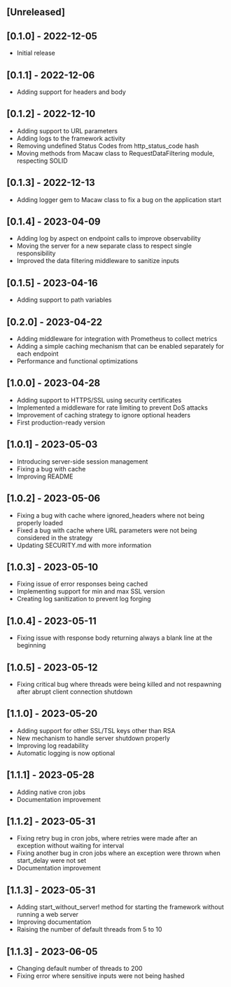 ## [Unreleased]

## [0.1.0] - 2022-12-05

- Initial release

## [0.1.1] - 2022-12-06

- Adding support for headers and body

## [0.1.2] - 2022-12-10

- Adding support to URL parameters
- Adding logs to the framework activity
- Removing undefined Status Codes from http_status_code hash
- Moving methods from Macaw class to RequestDataFiltering module, respecting SOLID

## [0.1.3] - 2022-12-13

- Adding logger gem to Macaw class to fix a bug on the application start

## [0.1.4] - 2023-04-09

- Adding log by aspect on endpoint calls to improve observability
- Moving the server for a new separate class to respect single responsibility
- Improved the data filtering middleware to sanitize inputs

## [0.1.5] - 2023-04-16

- Adding support to path variables

## [0.2.0] - 2023-04-22

- Adding middleware for integration with Prometheus to collect metrics
- Adding a simple caching mechanism that can be enabled separately for each endpoint
- Performance and functional optimizations

## [1.0.0] - 2023-04-28

- Adding support to HTTPS/SSL using security certificates
- Implemented a middleware for rate limiting to prevent DoS attacks
- Improvement of caching strategy to ignore optional headers
- First production-ready version

## [1.0.1] - 2023-05-03

- Introducing server-side session management
- Fixing a bug with cache
- Improving README

## [1.0.2] - 2023-05-06

- Fixing a bug with cache where ignored_headers where not being properly loaded
- Fixed a bug with cache where URL parameters were not being considered in the strategy
- Updating SECURITY.md with more information

## [1.0.3] - 2023-05-10

- Fixing issue of error responses being cached
- Implementing support for min and max SSL version
- Creating log sanitization to prevent log forging

## [1.0.4] - 2023-05-11

- Fixing issue with response body returning always a blank line at the beginning

## [1.0.5] - 2023-05-12

- Fixing critical bug where threads were being killed and not respawning after abrupt client connection shutdown

## [1.1.0] - 2023-05-20

- Adding support for other SSL/TSL keys other than RSA
- New mechanism to handle server shutdown properly
- Improving log readability
- Automatic logging is now optional

## [1.1.1] - 2023-05-28

- Adding native cron jobs
- Documentation improvement

## [1.1.2] - 2023-05-31

- Fixing retry bug in cron jobs, where retries were made after an exception without waiting for interval
- Fixing another bug in cron jobs where an exception were thrown when start_delay were not set
- Documentation improvement

## [1.1.3] - 2023-05-31

- Adding start_without_server! method for starting the framework without running a web server
- Improving documentation
- Raising the number of default threads from 5 to 10

## [1.1.3] - 2023-06-05

- Changing default number of threads to 200
- Fixing error where sensitive inputs were not being hashed
